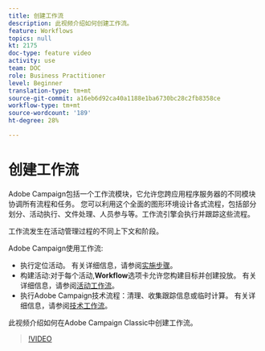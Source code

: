 ```yaml
---
title: 创建工作流
description: 此视频介绍如何创建工作流。
feature: Workflows
topics: null
kt: 2175
doc-type: feature video
activity: use
team: DOC
role: Business Practitioner
level: Beginner
translation-type: tm+mt
source-git-commit: a16eb6d92ca40a1188e1ba6730bc28c2fb8358ce
workflow-type: tm+mt
source-wordcount: '189'
ht-degree: 28%

---
```



# 创建工作流

Adobe Campaign包括一个工作流模块，它允许您跨应用程序服务器的不同模块协调所有流程和任务。 您可以利用这个全面的图形环境设计各式流程，包括部分划分、活动执行、文件处理、人员参与等。工作流引擎会执行并跟踪这些流程。

工作流发生在活动管理过程的不同上下文和阶段。

Adobe Campaign使用工作流:

* 执行定位活动。 有关详细信息，请参阅[实施步骤](https://docs.adobe.com/content/help/en/campaign-classic/using/automating-with-workflows/general-operation/building-a-workflow.html#Implementation_steps_)。
* 构建活动:对于每个活动,**Workflow**&#x200B;选项卡允许您构建目标并创建投放。 有关详细信息，请参阅[活动工作流](https://docs.adobe.com/content/help/zh-Hans/campaign-classic/using/automating-with-workflows/general-operation/building-a-workflow.html#campaign-workflows)。
* 执行Adobe Campaign技术流程：清理、收集跟踪信息或临时计算。 有关详细信息，请参阅[技术工作流](https://docs.adobe.com/content/help/zh-Hans/campaign-classic/using/automating-with-workflows/general-operation/building-a-workflow.html#technical-workflows)。

此视频介绍如何在Adobe Campaign Classic中创建工作流。

>[!VIDEO](https://video.tv.adobe.com/v/25559?quality=12)
